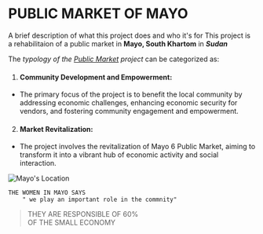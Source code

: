
# PUBLIC MARKET OF MAYO

A brief description of what this project does and who it's for
This project is a rehabilitaion of a public market in **Mayo, South Khartom** in _**Sudan**_ 

The *typology of the [Public Market][REplanning of the Public market] project* can be categorized as:

1. #### **Community Development and Empowerment**:
 * The primary focus of the project is to benefit the local community by addressing economic challenges, enhancing economic security for vendors, and fostering community engagement and empowerment.

2. #### **Market Revitalization**: 
* The project involves the revitalization of Mayo 6 Public Market, aiming to transform it into a vibrant hub of economic activity and social interaction.



[REplanning of the Public market]:https://en.wikipedia.org/wiki/Mayo,_Khartoum

![Mayo's Location](https://upload.wikimedia.org/wikipedia/commons/thumb/5/5c/Khartoum_in_Sudan.svg/1024px-Khartoum_in_Sudan.svg.png)

```
THE WOMEN IN MAYO SAYS
    " we play an important role in the commnity" 

```

> THEY ARE RESPONSIBLE OF 60%   
> OF THE SMALL ECONOMY



